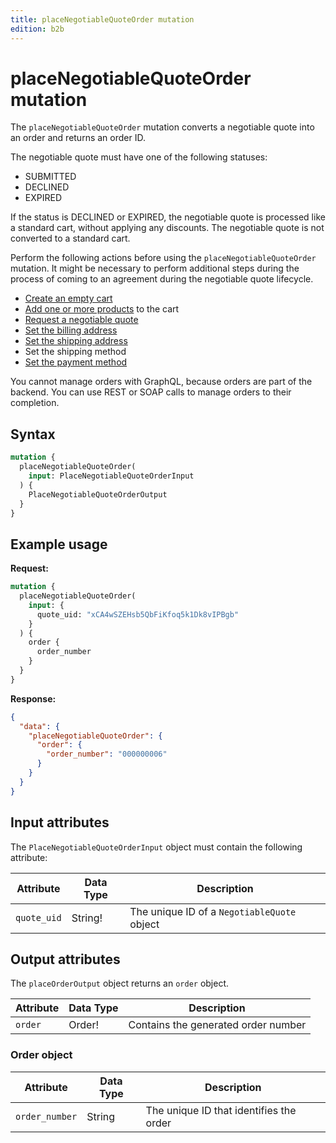```yaml
---
title: placeNegotiableQuoteOrder mutation
edition: b2b
---
```


# placeNegotiableQuoteOrder mutation

The `placeNegotiableQuoteOrder` mutation converts a negotiable quote into an order and returns an order ID.

The negotiable quote must have one of the following statuses:

-  SUBMITTED
-  DECLINED
-  EXPIRED

If the status is DECLINED or EXPIRED, the negotiable quote is processed like a standard cart, without applying any discounts. The negotiable quote is not converted to a standard cart.

Perform the following actions before using the `placeNegotiableQuoteOrder` mutation. It might be necessary to perform additional steps during the process of coming to an agreement during the negotiable quote lifecycle.

-  [Create an empty cart]({{page.baseurl}}/graphql/mutations/create-empty-cart.html)
-  [Add one or more products]({{page.baseurl}}/graphql/mutations/add-products-to-cart.html) to the cart
-  [Request a negotiable quote]({{page.baseurl}}/graphql/mutations/request-negotiable-quote.html)
-  [Set the billing address]({{page.baseurl}}/graphql/mutations/set-negotiable-quote-billing-address.html)
-  [Set the shipping address]({{page.baseurl}}/graphql/mutations/set-negotiable-quote-shipping-address.html)
-  Set the shipping method
-  [Set the payment method]({{page.baseurl}}/graphql/mutations/set-negotiable-quote-payment-method.html)

You cannot manage orders with GraphQL, because orders are part of the backend. You can use REST or SOAP calls to manage orders to their completion.

## Syntax

```graphql
mutation {
  placeNegotiableQuoteOrder(
    input: PlaceNegotiableQuoteOrderInput
  ) {
    PlaceNegotiableQuoteOrderOutput
  }
}
```

## Example usage

**Request:**

```graphql
mutation {
  placeNegotiableQuoteOrder(
    input: {
      quote_uid: "xCA4wSZEHsb5QbFiKfoq5k1Dk8vIPBgb"
    }
  ) {
    order {
      order_number
    }
  }
}
```

**Response:**

```json
{
  "data": {
    "placeNegotiableQuoteOrder": {
      "order": {
        "order_number": "000000006"
      }
    }
  }
}
```

## Input attributes

The `PlaceNegotiableQuoteOrderInput` object must contain the following attribute:

Attribute |  Data Type | Description
--- | --- | ---
`quote_uid` | String! | The unique ID of a `NegotiableQuote` object

## Output attributes

The `placeOrderOutput` object returns an `order` object.

Attribute |  Data Type | Description
--- | --- | ---
`order` | Order! | Contains the generated order number

### Order object

Attribute |  Data Type | Description
--- | --- | ---
`order_number` | String | The unique ID that identifies the order
